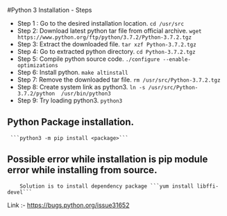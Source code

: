 #Python 3 Installation - Steps

- Step 1 : Go to the desired installation location. 
	```cd /usr/src```
- Step 2: Download latest python tar file from official archive.
	```wget https://www.python.org/ftp/python/3.7.2/Python-3.7.2.tgz```
- Step 3: Extract the downloaded file. 
	```tar xzf Python-3.7.2.tgz```
- Step 4: Go to extracted python directory.
	```cd Python-3.7.2.tgz```
- Step 5: Compile python source code.
	```./configure --enable-optimizations```
- Step 6: Install python.
	```make altinstall```
- Step 7: Remove the downloaded tar file.
	```rm /usr/src/Python-3.7.2.tgz```
- Step 8:  Create system link as python3.
	```ln -s /usr/src/Python-3.7.2/python  /usr/bin/python3```
- Step 9: Try loading python3.
	```python3```
## Python Package installation.
	
	 ```python3 -m pip install <package>```
## Possible error while installation is pip module error while installing from source.

		Solution is to install dependency package ```yum install libffi-devel```

Link :-  https://bugs.python.org/issue31652 
